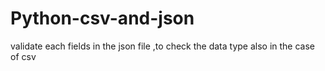 # Python-csv-and-json
validate each fields in the json file ,to check the data type also in the case of csv
